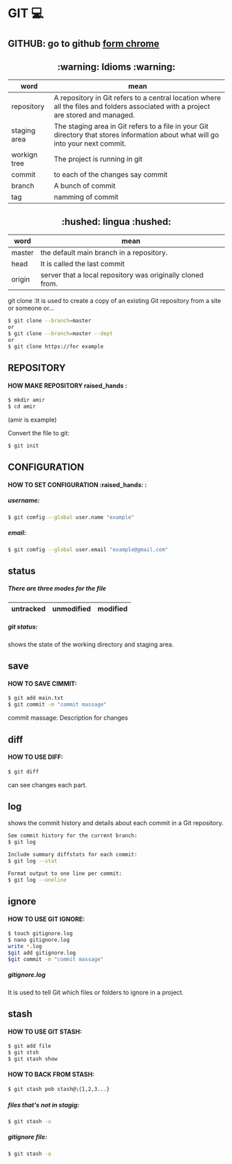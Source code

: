 # GIT :computer:

## GITHUB: go to github [form chrome](https://github.com/) 

<!-- about git word -->
<h2 align="center"> :warning: Idioms :warning: </h2>

| word | mean |
|---|---|
| repository | A repository in Git refers to a central location where all the files and folders associated with a project are stored and managed. |
|staging area | The staging area in Git refers to a file in your Git directory that stores information about what will go into your next commit.| 
| workign tree | The project is running in git|
| commit | to each of the changes say commit |
|branch|A bunch of commit|
|tag|namming of commit|
<h2 align="center"> :hushed: lingua :hushed: </h2> 

| word | mean |
|---|---|
|master| the default main branch in a repository. |
|head|It is called the last commit|
|origin| server that a local repository was originally cloned from.|

git clone :It is used to create a copy of an existing Git repository from a site or someone or...
 ```sh
$ git clone --branch=master 
or
$ git clone --branch=master --dept
or
$ git clone https://for example 
  ```

## REPOSITORY
<h4>HOW MAKE REPOSITORY raised_hands :</h4>
 
  ```sh
$ mkdir amir
$ cd amir
  ```
(amir is example)<br>


Convert the file to git:
  ```sh
$ git init
  ```
## CONFIGURATION
<h4> HOW TO SET CONFIGURATION :raised_hands: : </h4>
<h5>username:</h5>

  ```sh
$ git comfig --global user.name "example"
  ```

<h5>email:</h5>
  
  ```sh
$ git comfig --global user.email "example@gmail.com"
  ```
## status
<h5>There are three modes for the file</h5>

| untracked | unmodified | modified |
|---|---|---|

<h5>git status:</h5>
shows the state of the working directory and staging area.

## save 
<h4>HOW TO SAVE CIMMIT:</h4>
 
  ```sh
$ git add main.txt
$ git commit -m "commit massage"
  ```
commit massage: Description for changes 

## diff
<h4>HOW TO USE DIFF:</h4>

  ```sh
$ git diff
  ```
can see changes each part.
## log
shows the commit history and details about each commit in a Git repository.
 ```sh
See commit history for the current branch:
$ git log
 ```
  ```sh
Include summary diffstats for each commit:
$ git log --stat
  ```
```sh
Format output to one line per commit:
$ git log --oneline 
  ```
## ignore 
<h4>HOW TO USE GIT IGNORE: </h4>

  ```sh
$ touch gitignore.log
$ nano gitignore.log
write *.log
$git add gitignore.log
$git commit -m "commit massage"
  ```
<h5>gitignore.log</h5>
It is used to tell Git which files or folders to ignore in a project. 

## stash 
<h4>HOW TO USE GIT STASH: </h4>

```sh
$ git add file
$ git stsh
$ git stash show
  ```
<h4>HOW TO BACK FROM STASH:</h4>

```sh
$ git stash pob stash@\{1,2,3...}
  ```
<h5>files that's not in stagig:</h5>

```sh
$ git stash -u
  ```
<h5>gitignore file:</h5>

```sh
$ git stash -a
  ```

